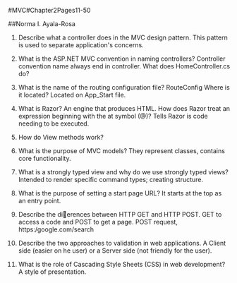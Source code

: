 #MVC#Chapter2Pages11-50

##Norma I. Ayala-Rosa

1. Describe what a controller does in the MVC design pattern.
This pattern is used to separate application's concerns. 

2. What is the ASP.NET MVC convention in naming controllers? Controller convention name always end in controller.
 What does HomeController.cs do?

3. What is the name of the routing configuration file? RouteConfig
Where is it located? Located on App_Start file.

4. What is Razor? An engine that produces HTML.
How does Razor treat an expression beginning with the at symbol (@)? Tells Razor is code needing to be executed.

5. How do View methods work? 

6. What is the purpose of MVC models? They represent classes, contains core functionality.

7. What is a strongly typed view and why do we use strongly typed views? Intended to render specific command types;
creating structure.

8. What is the purpose of setting a start page URL? It starts at the top as an entry point.

9. Describe the dierences between HTTP GET and HTTP POST. GET to access a code and POST to get a page. POST request,
https:/google.com/search

10. Describe the two approaches to validation in web applications. A Client side (easier on he user) or a Server side (not friendly for the user).

11. What is the role of Cascading Style Sheets (CSS) in web development? A style of presentation.